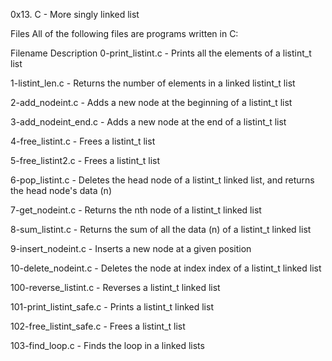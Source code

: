 0x13. C - More singly linked list

Files
All of the following files are programs written in C:

Filename Description
0-print_listint.c - Prints all the elements of a listint_t list

1-listint_len.c - Returns the number of elements in a linked listint_t list

2-add_nodeint.c - Adds a new node at the beginning of a listint_t list

3-add_nodeint_end.c - Adds a new node at the end of a listint_t list

4-free_listint.c - Frees a listint_t list

5-free_listint2.c - Frees a listint_t list

6-pop_listint.c - Deletes the head node of a listint_t linked list, and returns the head node's data (n)

7-get_nodeint.c - Returns the nth node of a listint_t linked list

8-sum_listint.c - Returns the sum of all the data (n) of a listint_t linked list

9-insert_nodeint.c - Inserts a new node at a given position

10-delete_nodeint.c - Deletes the node at index index of a listint_t linked list

100-reverse_listint.c - Reverses a listint_t linked list

101-print_listint_safe.c - Prints a listint_t linked list

102-free_listint_safe.c - Frees a listint_t list

103-find_loop.c - Finds the loop in a linked lists
